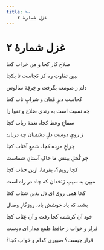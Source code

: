 ```yaml
---
title: >-
    غزل شمارهٔ ۲
---
```

# غزل شمارهٔ ۲

<div class="b" id="bn1"><div class="m1"><p>صلاحِ کار کجا و منِ خراب کجا</p></div>
<div class="m2"><p>ببین تفاوتِ ره کز کجاست تا بکجا</p></div></div>
<div class="b" id="bn2"><div class="m1"><p>دلم ز صومعه بگرفت و خِرقِهٔ سالوس</p></div>
<div class="m2"><p>کجاست دیرِ مُغان و شرابِ ناب کجا</p></div></div>
<div class="b" id="bn3"><div class="m1"><p>چه نسبت است به رندی صَلاح و تقوا را</p></div>
<div class="m2"><p>سماعِ وعظ کجا، نغمهٔ رباب کجا</p></div></div>
<div class="b" id="bn4"><div class="m1"><p>ز رویِ دوست دلِ دشمنان چه دریابد</p></div>
<div class="m2"><p>چراغِ مرده کجا، شمعِ آفتاب کجا</p></div></div>
<div class="b" id="bn5"><div class="m1"><p>چو کُحلِ بینشِ ما خاکِ آستانِ شماست</p></div>
<div class="m2"><p>کجا رویم؟، بفرما، ازین جناب کجا</p></div></div>
<div class="b" id="bn6"><div class="m1"><p>مبین به سیبِ زَنَخدان که چاه در راه است</p></div>
<div class="m2"><p>کجا همی‌ روی ای دل بدین شتاب کجا</p></div></div>
<div class="b" id="bn7"><div class="m1"><p>بشد، که یاد خوشش باد، روزگارِ وصال</p></div>
<div class="m2"><p>خود آن کرشمه کجا رفت و آن عِتاب کجا</p></div></div>
<div class="b" id="bn8"><div class="m1"><p>قرار و خواب ز حافظ طمع مدار ای دوست</p></div>
<div class="m2"><p>قرار چیست؟ صبوری کدام و خواب کجا؟</p></div></div>